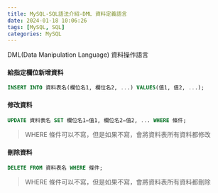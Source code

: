 ```yaml
---
title: MySQL-SQL語法介紹-DML 資料定義語言
date: 2024-01-18 10:06:26
tags: [MySQL, SQL]
categories: MySQL
---
```


DML(Data Manipulation Language) 資料操作語言

<!-- more -->

#### 給指定欄位新增資料

```sql
INSERT INTO 資料表名(欄位名1, 欄位名2, ...) VALUES(值1, 值2, ...);
```

#### 修改資料

```sql
UPDATE 資料表名 SET 欄位名1=值1, 欄位名2=值2, ... WHERE 條件;
```

> WHERE 條件可以不寫，但是如果不寫，會將資料表所有資料都修改

#### 刪除資料

```sql
DELETE FROM 資料表名 WHERE 條件;
```

> WHERE 條件可以不寫，但是如果不寫，會將資料表所有資料都刪除
